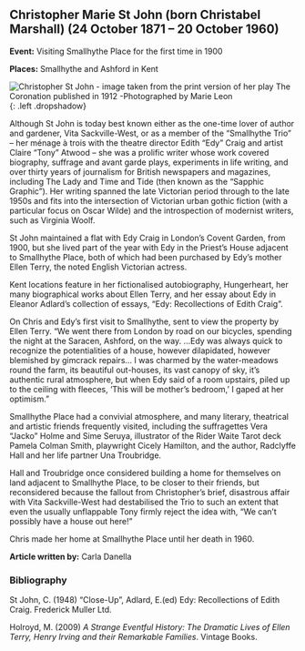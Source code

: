 <param ve-config style="article">

## Christopher Marie St John (born Christabel Marshall) (24 October 1871 – 20 October 1960)

**Event:** Visiting Smallhythe Place for the first time in 1900

**Places:** Smallhythe and Ashford in Kent

![Christopher St John - image taken from the print version of her play The Coronation published in 1912 -Photographed by Marie Leon](images/christopher.jpg){: .left .dropshadow}

Although St John is today best known either as the one-time lover of author and gardener, Vita Sackville-West, or as a member of the “Smallhythe Trio” – her ménage à trois with the theatre director Edith “Edy” Craig and artist Claire “Tony” Atwood – she was a prolific writer whose work covered biography, suffrage and avant garde plays, experiments in life writing, and over thirty years of journalism for British newspapers and magazines, including The Lady and Time and Tide (then known as the “Sapphic Graphic”). Her writing spanned the late Victorian period through to the late 1950s and fits into the intersection of Victorian urban gothic fiction (with a particular focus on Oscar Wilde) and the introspection of modernist writers, such as Virginia Woolf.

St John maintained a flat with Edy Craig in London’s Covent Garden, from 1900, but she lived part of the year with Edy in the Priest’s House adjacent to Smallhythe Place, both of which had been purchased by Edy’s mother Ellen Terry, the noted English Victorian actress. 

Kent locations feature in her fictionalised autobiography, Hungerheart, her many biographical works about Ellen Terry, and her essay about Edy in Eleanor Adlard’s collection of essays, “Edy: Recollections of Edith Craig”. 

On Chris and Edy’s first visit to Smallhythe, sent to view the property by Ellen Terry. “We went there from London by road on our bicycles, spending the night at the Saracen, Ashford, on the way. …Edy was always quick to recognize the potentialities of a house, however dilapidated, however blemished by gimcrack repairs… I was charmed by the water-meadows round the farm, its beautiful out-houses, its vast canopy of sky, it’s authentic rural atmosphere, but when Edy said of a room upstairs, piled up to the ceiling with fleeces, ‘This will be mother’s bedroom,’ I gaped at her optimism.”

Smallhythe Place had a convivial atmosphere, and many literary, theatrical and artistic friends frequently visited, including the suffragettes Vera “Jacko” Holme and Sime Seruya, illustrator of the Rider Waite Tarot deck Pamela Colman Smith, playwright Cicely Hamilton, and the author, Radclyffe Hall and her life partner Una Troubridge.

Hall and Troubridge once considered building a home for themselves on land adjacent to Smallhythe Place, to be closer to their friends, but reconsidered because the fallout from Christopher’s brief, disastrous affair with Vita Sackville-West had destabilised the Trio to such an extent that even the usually unflappable Tony firmly reject the idea with, “We can’t possibly have a house out here!”

Chris made her home at Smallhythe Place until her death in 1960. 


**Article written by:** Carla Danella


### Bibliography

St John, C. (1948) “Close-Up”, Adlard, E.(ed) Edy: Recollections of Edith Craig. Frederick Muller Ltd. 

Holroyd, M. (2009) _A Strange Eventful History: The Dramatic Lives of Ellen Terry, Henry Irving and their Remarkable Families_. Vintage Books.  
